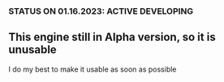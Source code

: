 ### STATUS ON 01.16.2023: ACTIVE DEVELOPING



## This engine still in Alpha version, so it is unusable

I do my best to make it usable as soon as possible

